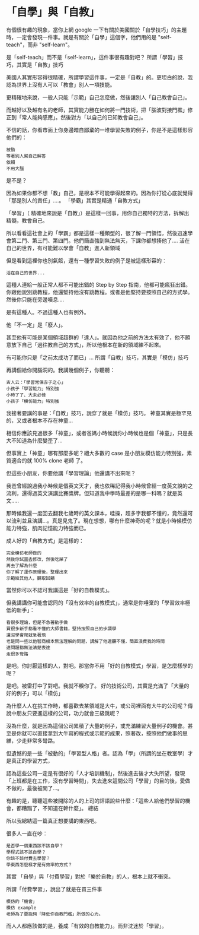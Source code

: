 # 「自學」與「自教」

有個很有趣的現象，當你上網 google 一下有關於美國關於「自學技巧」的主題時，一定會發現一件事。就是有關於「自學」這個字，他們用的是 "self-teach"，而非 "self-learn"。

是「self-teach」而不是「self-learn」，這件事很有趣對吧？
所謂「學習」技巧，其實是「自教」技巧

美國人其實形容得很精確，所謂學習這件事，一定是「自教」的。更坦白的說，我認為世界上沒有人可以「教會」別人一項技能。

更精確地來說，一般人只能「示範」自己怎麼做，然後讓別人「自己教會自己」。

而越好以及越有名的老師，其實能力勝在如何將一門技術，把「腦波對接門檻」修正到「常人能夠感應」。然後對方「以自己的已知教會自己」。

不信的話，你看市面上你身邊暗自鄙棄的一堆學習失敗的例子，你是不是這樣形容他們的：

    被動
    等著別人幫自己解答
    依賴
    不用大腦

是不是？

因為如果你都不想「教」自己，是根本不可能學得起來的。因為你打從心底就覺得「那是別人的責任」....。
「學霸」其實是精通「自教方式」

「學習」（ 精確地來說是「自教」）是這樣一回事，用你自己獨特的方法，拆解出精髓，教會自己。

所以看看這社會上的「學霸」都是這樣一種類型的，很了解一門領悟，然後迅速學會第二門、第三門、第四門。他們簡直強到無法無天，下課你都想揍他了....
活在自己的世界，有可能難以學會「自教」進入新領域

但是看到這裡你也別氣餒，還有一種學習失敗的例子是被這樣形容的：

    活在自己的世界...

這種人連給一般正常人都不可能出錯的 Step by Step 指南，他都可能瘋狂出錯。你跟他說別跳教程，他還堅持他沒有跳教程。或者是他堅持要按照自己的方式學。然後你只能在旁邊嘆息....

是有這種人。不過這種人也有例外。

他「不一定」是「廢人」。

甚至他有可能是某個領域超群的「達人」。就因為他之前的方法太有效了，他不願意放下自己「過往教自己的方式」，所以他根本在新的領域練不起來。

有可能你只是「之前太成功了而已」...
所謂「自教」技巧，其實是「模仿」技巧

再講個給你開腦洞的。我講幾個例子，你聽聽：

    古人云：「學習常保赤子之心」
    小孩子「學習能力」特別強
    小時了了、大未必佳
    小孩子「模仿能力」特別強

我接著要講的事是：「自教」技巧，說穿了就是「模仿」技巧。
神童其實是極罕見的，又或者根本不存在神童...

相信你應該見過很多「神童」，或者爸媽小時候說你小時候也是個「神童」，只是長大不知道為什麼變歪了...

但事實上「神童」哪有那麼多呢？絕大多數的 case 是小朋友模仿能力特別強，素質適合的就 100% clone 老師 了。

但這些小朋友，你要他講「學習理論」他還講不出來呢？

我爸曾經說過我小時候是個英文天才，我也依稀記得我小時候曾經一度英文說的之流利，還得過英文演講比賽獎牌。但知道我中學時最差的是哪一科嗎？就是英文.....

那時候我還一度回去翻我七歲時的英文課本，哇操，超多字我都不懂的，竟然還可以流利並且演講...。真是見鬼了。現在想想，哪有什麼神奇的呢？就是小時候模仿能力特強，肌肉記憶能力特強而已。

成人好的「自教方式」是這樣的：

    完全模仿老師做的
    然後你試圖去修改，然後吃屎了
    再去了解為什麼
    你了解了運作原理後，整理出來
    示範給其他人，聽取回饋

當然你可以不認可我講這是「好的自教模式」。

但我講講你可能會認同的「沒有效率的自教模式」，通常是你唾棄的「學習效率極低的新手」：

    看很多理論，但是不急著動手做
    買很多新手都看不懂的大師書籍，堅持按照自己的步調學
    還沒學會爬就急著飛
    老是問一些以他智商根本無法理解的問題，講解了他還聽不懂，簡直浪費我的時間
    連問題都無法清楚表達
    走很多彎路

是吧。你討厭這樣的人，對吧。那當你不用「好的自教模式」學習，是怎麼樣學的呢？

是吧。被雷打中了對吧。我就不糗你了。
好的技術公司，其實是充滿了「大量的好的例子」可以「模仿」

為什麼人人在挑工作時，都喜歡去某領域是大牛，或公司裡面有大牛的公司呢？傳說中朋友只要進這樣的公司，功力就會三級跳呢？

沒為什麼，就是因為這個公司累積了大量的例子，或充滿練習大量例子的機會。甚至是你就可以直接拿到大牛寫的程式或示範的成果，照著改，按照他們做事的思維，少走非常多彎路。

但遺憾的是一些「被動的」「學習型人格」者。認為「學」（所謂的坐在教室學）才是真正的學習方式，

認為這些公司一定是有很好的「人才培訓機制」，然後進去後才大失所望，發現「上班都是在工作，沒有學習時間」，失去進來這間公司「學習」的目的後，愛做不做的，最後被開了...。

有趣的是，聽聽這些被開除的人的上司的評語說些什麼：「這些人給他們學習的機會，都糟蹋了，不知道在幹什麼」。
總結

所以我總結這一篇真正想要講的東西吧。

很多人一直在吵：

    是否學一個東西該不該自學？
    學程式該不該自學？
    你該不該付費去學習？
    學東西怎麼樣才是有效率的方式？

其實 「自學」與「付費學習」對於「樂於自教」的人，根本上就不衝突。

所謂「付費學習」，說出了就是在買三件事

    模仿的「機會」
    模仿 example
    老師為了要能夠「降低你自教門檻」所做的心力。

而人人都應該做的是，養成「有效的自教能力」。而非沈迷於「學習」。

